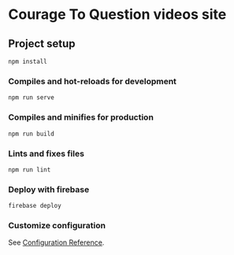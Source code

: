 # Courage To Question videos site

## Project setup
```
npm install
```

### Compiles and hot-reloads for development
```
npm run serve
```

### Compiles and minifies for production
```
npm run build
```

### Lints and fixes files
```
npm run lint
```

### Deploy with firebase
```
firebase deploy
```


### Customize configuration
See [Configuration Reference](https://cli.vuejs.org/config/).
